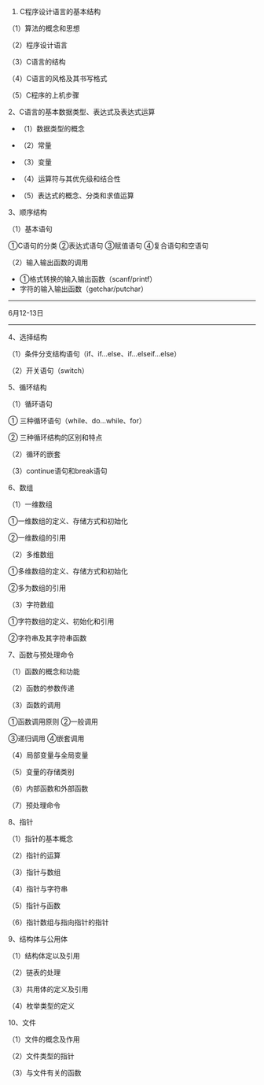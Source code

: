 1. C程序设计语言的基本结构

（1）算法的概念和思想

（2）程序设计语言

（3）C语言的结构

（4）C语言的风格及其书写格式

（5）C程序的上机步骤

2、C语言的基本数据类型、表达式及表达式运算

- （1）数据类型的概念

- （2）常量

- （3）变量

- （4）运算符与其优先级和结合性

- （5）表达式的概念、分类和求值运算

3、顺序结构

（1）基本语句

①C语句的分类 ②表达式语句 ③赋值语句 ④复合语句和空语句

（2）输入输出函数的调用

- ①格式转换的输入输出函数（scanf/printf）
- 字符的输入输出函数（getchar/putchar）	
***
6月12-13日
***

4、选择结构

（1）条件分支结构语句（if、if…else、if…elseif…else）

（2）开关语句（switch）

5、循环结构

（1）循环语句

① 三种循环语句（while、do…while、for）

② 三种循环结构的区别和特点

（2）循环的嵌套

（3）continue语句和break语句

6、数组

（1）一维数组

①一维数组的定义、存储方式和初始化

②一维数组的引用

（2）多维数组

①多维数组的定义、存储方式和初始化

②多为数组的引用

（3）字符数组

①字符数组的定义、初始化和引用

②字符串及其字符串函数

7、函数与预处理命令

（1）函数的概念和功能

（2）函数的参数传递

（3）函数的调用

①函数调用原则 ②一般调用

③递归调用 ④嵌套调用

（4）局部变量与全局变量

（5）变量的存储类别

（6）内部函数和外部函数

（7）预处理命令

8、指针

（1）指针的基本概念

（2）指针的运算

（3）指针与数组

（4）指针与字符串

（5）指针与函数

（6）指针数组与指向指针的指针

9、结构体与公用体

（1）结构体定以及引用

（2）链表的处理

（3）共用体的定义及引用

（4）枚举类型的定义

10、文件

（1）文件的概念及作用

（2）文件类型的指针

（3）与文件有关的函数